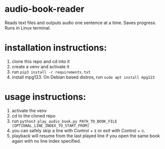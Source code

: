 # audio-book-reader
Reads text files and outputs audio one sentence at a time. Saves progress. Runs in Linux terminal.
# installation instructions:
1. clone this repo and cd into it
2. create a venv and activate it
3. run `pip3 install -r requirements.txt`
4. install mpg123. On Debian based distros, run `sudo apt install mpg123`
# usage instructions:
1. activate the venv
2. cd to the cloned repo
3. run `python3 play_audio_book.py PATH_TO_BOOK_FILE [OPTIONAL_LINE_INDEX_TO_START_FROM]`
4. you can safely skip a line with Control + z or exit with Control + c.
5. playback will resume from the last played line if you open the same book again with no line index specified.
